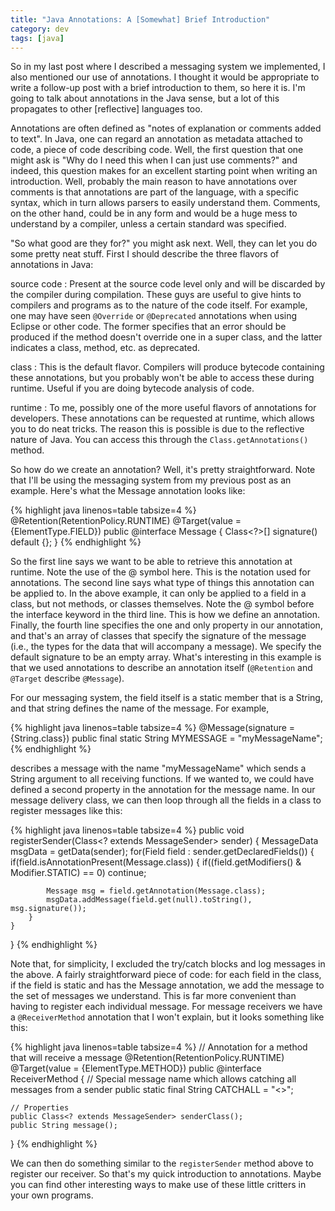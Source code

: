 ```yaml
---           
title: "Java Annotations: A [Somewhat] Brief Introduction"
category: dev
tags: [java]
---
```


So in my last post where I described a messaging system we implemented, I also
mentioned our use of annotations. I thought it would be appropriate to write a
follow-up post with a brief introduction to them, so here it is. I'm going to
talk about annotations in the Java sense, but a lot of this propagates to other
\[reflective\] languages too.


Annotations are often defined as "notes of explanation or comments added to
text". In Java, one can regard an annotation as metadata attached to code, a
piece of code describing code. Well, the first question that one might ask is
"Why do I need this when I can just use comments?" and indeed, this question
makes for an excellent starting point when writing an introduction. Well,
probably the main reason to have annotations over comments is that annotations
are part of the language, with a specific syntax, which in turn allows parsers
to easily understand them. Comments, on the other hand, could be in any form
and would be a huge mess to understand by a compiler, unless a certain standard
was specified.

"So what good are they for?" you might ask next. Well, they can let you do some
pretty neat stuff. First I should describe the three flavors of annotations in
Java:

source code
: Present at the source code level only and will be discarded by the compiler
during compilation. These guys are useful to give hints to compilers and
programs as to the nature of the code itself. For example, one may have seen
`@Override` or `@Deprecated` annotations when using Eclipse or other code. The
former specifies that an error should be produced if the method doesn't
override one in a super class, and the latter indicates a class, method, etc.
as deprecated.

class
: This is the default flavor. Compilers will produce bytecode containing these
annotations, but you probably won't be able to access these during runtime.
Useful if you are doing bytecode analysis of code.

runtime
: To me, possibly one of the more useful flavors of annotations for developers.
These annotations can be requested at runtime, which allows you to do neat
tricks. The reason this is possible is due to the reflective nature of Java.
You can access this through the `Class.getAnnotations()` method.

So how do we create an annotation? Well, it's pretty straightforward. Note that
I'll be using the messaging system from my previous post as an example. Here's
what the Message annotation looks like:

{% highlight java linenos=table tabsize=4 %}
@Retention(RetentionPolicy.RUNTIME)
@Target(value = {ElementType.FIELD})
public @interface Message {
	Class<?>[] signature() default {};
}
{% endhighlight %}

So the first line says we want to be able to retrieve this annotation at
runtime. Note the use of the @ symbol here. This is the notation used for
annotations. The second line says what type of things this annotation can be
applied to. In the above example, it can only be applied to a field in a class,
but not methods, or classes themselves. Note the @ symbol before the interface
keyword in the third line. This is how we define an annotation. Finally, the
fourth line specifies the one and only property in our annotation, and that's
an array of classes that specify the signature of the message (i.e., the types
for the data that will accompany a message). We specify the default signature
to be an empty array. What's interesting in this example is that we used
annotations to describe an annotation itself (`@Retention` and `@Target`
describe `@Message`).

For our messaging system, the field itself is a static member that is a String,
and that string defines the name of the message. For example,

{% highlight java linenos=table tabsize=4 %}
@Message(signature = {String.class})
public final static String MYMESSAGE = "myMessageName";
{% endhighlight %}

describes a message with the name "myMessageName" which sends a String argument
to all receiving functions. If we wanted to, we could have defined a second
property in the annotation for the message name. In our message delivery class,
we can then loop through all the fields in a class to register messages like
this:

{% highlight java linenos=table tabsize=4 %}
public void registerSender(Class<? extends MessageSender> sender) {
	MessageData msgData = getData(sender);
	for(Field field : sender.getDeclaredFields()) {
		if(field.isAnnotationPresent(Message.class)) {
			if((field.getModifiers() & Modifier.STATIC) == 0)
				continue;

			Message msg = field.getAnnotation(Message.class);
			msgData.addMessage(field.get(null).toString(), msg.signature());
		}
	}
}
{% endhighlight %}

Note that, for simplicity, I excluded the try/catch blocks and log messages in
the above. A fairly straightforward piece of code: for each field in the class,
if the field is static and has the Message annotation, we add the message to
the set of messages we understand. This is far more convenient than having
to register each individual message. For message receivers we have a
`@ReceiverMethod` annotation that I won't explain, but it looks something like
this:

{% highlight java linenos=table tabsize=4 %}
// Annotation for a method that will receive a message
@Retention(RetentionPolicy.RUNTIME)
@Target(value = {ElementType.METHOD})
public @interface ReceiverMethod {
	// Special message name which allows catching all messages from a sender
	public static final String CATCHALL = "<<all>>";
	
	// Properties
	public Class<? extends MessageSender> senderClass();
	public String message();
}
{% endhighlight %}

We can then do something similar to the `registerSender` method above to
register our receiver. So that's my quick introduction to annotations. Maybe
you can find other interesting ways to make use of these little critters in
your own programs.
